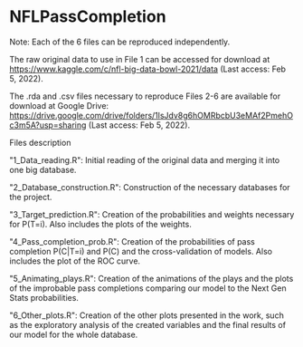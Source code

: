 # NFLPassCompletion

Note: Each of the 6 files can be reproduced independently. 

The raw original data to use in File 1 can be accessed for download at https://www.kaggle.com/c/nfl-big-data-bowl-2021/data (Last access: Feb 5, 2022).

The .rda and .csv files necessary to reproduce Files 2-6 are available for download at Google Drive: https://drive.google.com/drive/folders/1lsJdv8g6hOMRbcbU3eMAf2PmehOc3m5A?usp=sharing  (Last access: Feb 5, 2022).

Files description

"1_Data_reading.R": Initial reading of the original data and merging it into one big database. 

"2_Database_construction.R": Construction of the necessary databases for the project.

"3_Target_prediction.R": Creation of the probabilities and weights necessary for P(T=i). Also includes the plots of the weights.

"4_Pass_completion_prob.R": Creation of the probabilities of pass completion P(C|T=i) and P(C) and the cross-validation of models. Also includes the plot of the ROC curve.

"5_Animating_plays.R": Creation of the animations of the plays and the plots of the improbable pass completions comparing our model to the Next Gen Stats probabilities.

"6_Other_plots.R": Creation of the other plots presented in the work, such as the exploratory analysis of the created variables and the final results of our model for the whole database.
